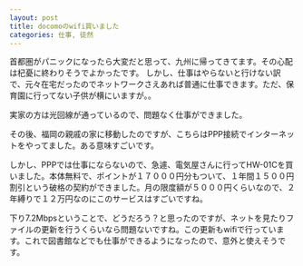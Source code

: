 ```yaml
---
layout: post
title: docomoのwifi買いました
categories: 仕事, 徒然
---
```


首都圏がパニックになったら大変だと思って、九州に帰ってきてます。その心配は杞憂に終わりそうでよかったです。
しかし、仕事はやらないと行けない訳で、元々在宅だったのでネットワークさえあれば普通に仕事できます。ただ、保育園に行ってない子供が横にいますが。。

実家の方は光回線が通っているので、問題なく仕事ができました。

その後、福岡の親戚の家に移動したのですが、こちらはPPP接続でインターネットをやってました。ある意味すごいです。

しかし、PPPでは仕事にならないので、急遽、電気屋さんに行ってHW-01Cを買いました。本体無料で、ポイントが１７０００円分もついて、１年間１５００円割引という破格の契約ができました。月の限度額が５０００円くらいなので、２年縛りで１２万円なのにこのサービスはすごいですね。

下り7.2Mbpsということで、どうだろう？と思ったのですが、ネットを見たりファイルの更新を行うくらいなら問題ないですね。この更新もwifiで行っています。これで図書館などでも仕事ができるようになったので、意外と使えそうです。

